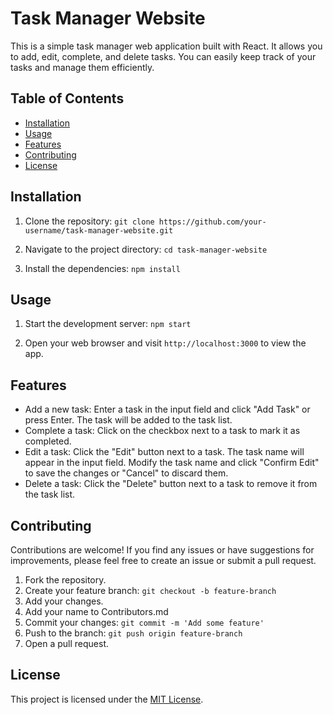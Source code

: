 # Task Manager Website

This is a simple task manager web application built with React. It allows you to add, edit, complete, and delete tasks. You can easily keep track of your tasks and manage them efficiently.

## Table of Contents

- [Installation](#installation)
- [Usage](#usage)
- [Features](#features)
- [Contributing](#contributing)
- [License](#license)

## Installation

1. Clone the repository:
```git clone https://github.com/your-username/task-manager-website.git```


2. Navigate to the project directory:
```cd task-manager-website```


3. Install the dependencies:
```npm install```


## Usage

1. Start the development server:
```npm start```


2. Open your web browser and visit `http://localhost:3000` to view the app.

## Features

- Add a new task: Enter a task in the input field and click "Add Task" or press Enter. The task will be added to the task list.
- Complete a task: Click on the checkbox next to a task to mark it as completed.
- Edit a task: Click the "Edit" button next to a task. The task name will appear in the input field. Modify the task name and click "Confirm Edit" to save the changes or "Cancel" to discard them.
- Delete a task: Click the "Delete" button next to a task to remove it from the task list.

## Contributing

Contributions are welcome! If you find any issues or have suggestions for improvements, please feel free to create an issue or submit a pull request.

1. Fork the repository.
2. Create your feature branch: `git checkout -b feature-branch`
3. Add your changes.
4. Add your name to Contributors.md
5. Commit your changes: `git commit -m 'Add some feature'`
6. Push to the branch: `git push origin feature-branch`
7. Open a pull request.

## License

This project is licensed under the [MIT License](LICENSE).
